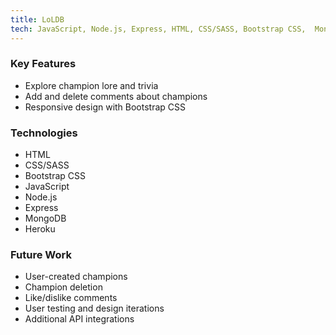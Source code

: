 ```yaml
---
title: LoLDB
tech: JavaScript, Node.js, Express, HTML, CSS/SASS, Bootstrap CSS,  MongoDB, Heroku
---
```


### Key Features

- Explore champion lore and trivia
- Add and delete comments about champions
- Responsive design with Bootstrap CSS

### Technologies

- HTML
- CSS/SASS
- Bootstrap CSS
- JavaScript
- Node.js
- Express
- MongoDB
- Heroku

### Future Work

- User-created champions
- Champion deletion
- Like/dislike comments
- User testing and design iterations
- Additional API integrations
